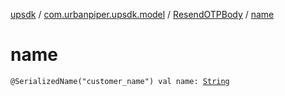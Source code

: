 [upsdk](../../index.md) / [com.urbanpiper.upsdk.model](../index.md) / [ResendOTPBody](index.md) / [name](./name.md)

# name

`@SerializedName("customer_name") val name: `[`String`](https://kotlinlang.org/api/latest/jvm/stdlib/kotlin/-string/index.html)
